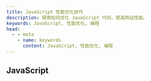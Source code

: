 ```yaml
---
title: JavaScript 性能优化技巧
description: 探索如何优化 JavaScript 代码，提高网站性能。
keywords: JavaScript, 性能优化, 编程
head:
  - - meta
    - name: keywords
      content: JavaScript, 性能优化, 编程
---
```


## JavaScript



<meta name="baidu-site-verification" content="codeva-Fvp1kD6Rtm" />